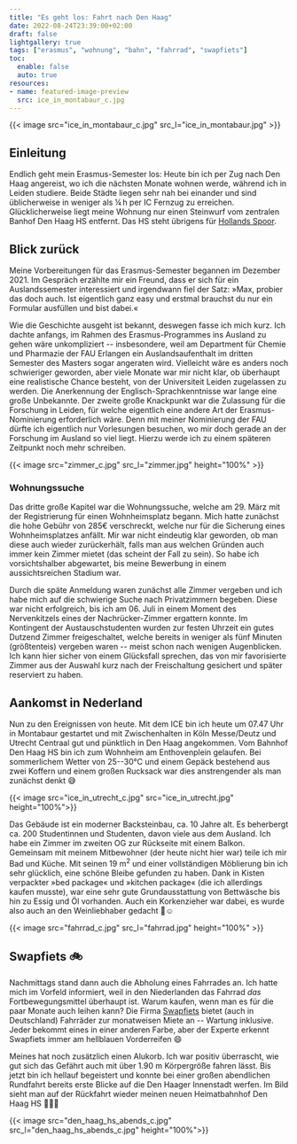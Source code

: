 ```yaml
---
title: "Es geht los: Fahrt nach Den Haag"
date: 2022-08-24T23:39:00+02:00
draft: false
lightgallery: true
tags: ["erasmus", "wohnung", "bahn", "fahrrad", "swapfiets"]
toc:
  enable: false
  auto: true
resources:
- name: featured-image-preview
  src: ice_in_montabaur_c.jpg
---
```

{{< image src="ice_in_montabaur_c.jpg" src_l="ice_in_montabaur.jpg" >}}
## Einleitung
Endlich geht mein Erasmus-Semester los: Heute bin ich per Zug nach Den Haag angereist, wo ich die nächsten Monate wohnen werde, während ich in Leiden studiere. Beide Städte liegen sehr nah bei einander und sind üblicherweise in weniger als &frac14;&thinsp;h per IC Fernzug zu erreichen. Glücklicherweise liegt meine Wohnung nur einen Steinwurf vom zentralen Banhof Den Haag HS entfernt. Das HS steht übrigens für [Hollands Spoor](https://de.wikipedia.org/wiki/Bahnhof_Den_Haag_HS).

## Blick zurück
Meine Vorbereitungen für das Erasmus-Semester begannen im Dezember 2021. Im Gespräch erzählte mir ein Freund, dass er sich für ein Auslandssemester interessiert und irgendwann fiel der Satz: &raquo;Max, probier das doch auch. Ist eigentlich ganz easy und erstmal brauchst du nur ein Formular ausfüllen und bist dabei.&laquo;

Wie die Geschichte ausgeht ist bekannt, deswegen fasse ich mich kurz. Ich dachte anfangs, im Rahmen des Erasmus-Programmes ins Ausland zu gehen wäre unkompliziert -- insbesondere, weil am Department für Chemie und Pharmazie der FAU Erlangen ein Auslandsaufenthalt im dritten Semester des Masters sogar angeraten wird. Vielleicht wäre es anders noch schwieriger geworden, aber viele Monate war mir nicht klar, ob überhaupt eine realistische Chance besteht, von der Universiteit Leiden zugelassen zu werden. Die Anerkennung der Englisch-Sprachkenntnisse war lange eine große Unbekannte. Der zweite große Knackpunkt war die Zulassung für die Forschung in Leiden, für welche eigentlich eine andere Art der Erasmus-Nominierung erforderlich wäre. Denn mit meiner Nominierung der FAU dürfte ich eigentlich nur Vorlesungen besuchen, wo mir doch gerade an der Forschung im Ausland so viel liegt. Hierzu werde ich zu einem späteren Zeitpunkt noch mehr schreiben.

{{< image src="zimmer_c.jpg" src_l="zimmer.jpg" height="100%" >}}
### Wohnungssuche
Das dritte große Kapitel war die Wohnungssuche, welche am 29. März mit der Registrierung für einen Wohnheimsplatz begann. Mich hatte zunächst die hohe Gebühr von 285€ verschreckt, welche nur für die Sicherung eines Wohnheimsplatzes anfällt. Mir war nicht eindeutig klar geworden, ob man diese auch wieder zurückerhält, falls man aus welchen Gründen auch immer kein Zimmer mietet (das scheint der Fall zu sein). So habe ich vorsichtshalber abgewartet, bis meine Bewerbung in einem aussichtsreichen Stadium war.

Durch die späte Anmeldung waren zunächst alle Zimmer vergeben und ich habe mich auf die schwierige Suche nach Privatzimmern begeben. Diese war nicht erfolgreich, bis ich am 06. Juli in einem Moment des Nervenkitzels eines der Nachrücker-Zimmer ergattern konnte. Im Kontingent der Austauschstudenten wurden zur festen Uhrzeit ein gutes Dutzend Zimmer freigeschaltet, welche bereits in weniger als fünf Minuten (größtenteis) vergeben waren -- meist schon nach wenigen Augenblicken. Ich kann hier sicher von einem Glücksfall sprechen, das von mir favorisierte Zimmer aus der Auswahl kurz nach der Freischaltung gesichert und später reserviert zu haben.

## Aankomst in Nederland
Nun zu den Ereignissen von heute. Mit dem ICE bin ich heute um 07.47 Uhr in Montabaur gestartet und mit Zwischenhalten in Köln Messe/Deutz und Utrecht Centraal gut und pünktlich in Den Haag angekommen. Vom Bahnhof Den Haag HS bin ich zum Wohnheim am Enthovenplein gelaufen. Bei sommerlichem Wetter von 25--30°C und einem Gepäck bestehend aus zwei Koffern und einem großen Rucksack war dies anstrengender als man zunächst denkt :sweat_smile:

{{< image src="ice_in_utrecht_c.jpg" src="ice_in_utrecht.jpg" height="100%">}}

Das Gebäude ist ein moderner Backsteinbau, ca. 10 Jahre alt. Es beherbergt ca. 200 Studentinnen und Studenten, davon viele aus dem Ausland. Ich habe ein Zimmer im zweiten OG zur Rückseite mit einem Balkon. Gemeinsam mit meinem Mitbewohner (der heute nicht hier war) teile ich mir Bad und Küche. Mit seinen 19 m<sup>2</sup> und einer vollständigen Möblierung bin ich sehr glücklich, eine schöne Bleibe gefunden zu haben. Dank in Kisten verpackter &raquo;bed package&laquo; und &raquo;kitchen package&laquo; (die ich allerdings kaufen musste), war eine sehr gute Grundausstattung von Bettwäsche bis hin zu Essig und Öl vorhanden. Auch ein Korkenzieher war dabei, es wurde also auch an den Weinliebhaber gedacht :wine_glass::relaxed:


{{< image src="fahrrad_c.jpg" src_l="fahrrad.jpg" height="100%" >}}
## Swapfiets :bike:
Nachmittags stand dann auch die Abholung eines Fahrrades an. Ich hatte mich im Vorfeld informiert, weil in den Niederlanden das Fahrrad *das* Fortbewegungsmittel überhaupt ist. Warum kaufen, wenn man es für die paar Monate auch leihen kann? Die Firma [Swapfiets](https://swapfiets.nl) bietet (auch in Deutschland) Fahrräder zur monatweisen Miete an -- Wartung inklusive. Jeder bekommt eines in einer anderen Farbe, aber der Experte erkennt Swapfiets immer am hellblauen Vorderreifen :smile:

Meines hat noch zusätzlich einen Alukorb. Ich war positiv überrascht, wie gut sich das Gefährt auch mit über 1.90&nbsp;m Körpergröße fahren lässt. Bis jetzt bin ich hellauf begeistert und konnte bei einer großen abendlichen Rundfahrt bereits erste Blicke auf die Den Haager Innenstadt werfen. Im Bild sieht man auf der Rückfahrt wieder meinen neuen Heimatbahnhof Den Haag HS :bullettrain_side::station::blush:

{{< image src="den_haag_hs_abends_c.jpg" src_l="den_haag_hs_abends_c.jpg" height="100%">}}
